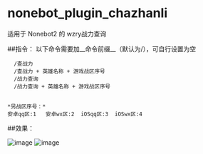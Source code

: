# nonebot_plugin_chazhanli

适用于 Nonebot2 的 wzry战力查询

##指令：
以下命令需要加__命令前缀__（默认为/），可自行设置为空   
 
      /查战力
      /查战力 + 英雄名称 + 游戏战区序号 
      /战力查询
      /战力查询 + 英雄名称 + 游戏战区序号
 
 
    *另战区序号：*  
    安卓qq区:1   安卓wx区:2  iOSqq区:3  iOSwx区:4
    
 ##效果：
 
 ![image](https://user-images.githubusercontent.com/85006030/168576657-4900deb3-5466-4f45-b286-3dbdfd734b1a.png)
 ![image](https://user-images.githubusercontent.com/85006030/168578433-938a0cc4-0d27-4715-989b-ae75962e24fe.png)
